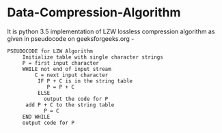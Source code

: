 # Data-Compression-Algorithm
It is python 3.5 implementation of LZW lossless compression algorithm as given in pseudocode on geeksforgeeks.org - 
  
    PSEUDOCODE for LZW Algorithm
         Initialize table with single character strings
         P = first input character
         WHILE not end of input stream
             C = next input character
              IF P + C is in the string table
                 P = P + C
              ELSE
                output the code for P
      	  add P + C to the string table
                P = C
         END WHILE
         output code for P 
         
